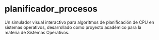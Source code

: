 # planificador_procesos
Un simulador visual interactivo para algoritmos de planificación de CPU en sistemas operativos, desarrollado como proyecto académico para la materia de Sistemas Operativos.
